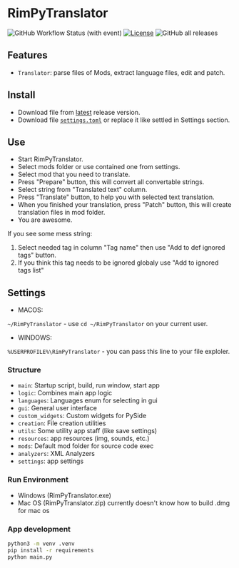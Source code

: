 # RimPyTranslator

![GitHub Workflow Status (with event)](https://img.shields.io/github/actions/workflow/status/ROKBAS/RimPyTranslator/build.yml)
[![License](https://img.shields.io/badge/license-MIT-green)](./LICENSE)
![GitHub all releases](https://img.shields.io/github/downloads/ROKBAS/RimPyTranslator/total)

## Features

- `Translator`: parse files of Mods, extract language files, edit and patch.

## Install

- Download file from [latest](https://github.com/ROKBAS/RimPyTranslator/releases) release version.
- Download file [`settings.toml`](settings.xml) or replace it like settled in Settings section.

## Use

- Start RimPyTranslator.
- Select mods folder or use contained one from settings.
- Select mod that you need to translate.
- Press "Prepare" button, this will convert all convertable strings.
- Select string from "Translated text" column.
- Press "Translate" button, to help you with selected text translation.
- When you finished your translation, press "Patch" button, this will create translation files in mod folder.
- You are awesome.

If you see some mess string:

1. Select needed tag in column "Tag name" then use "Add to def ignored tags" button.
2. If you think this tag needs to be ignored globaly use "Add to ignored tags list"

## Settings

- MACOS:

`~/RimPyTranslator` - use `cd ~/RimPyTranslator` on your current user.

- WINDOWS:

`%USERPROFILE%\RimPyTranslator` - you can pass this line to your file exploler.

### Structure

- `main`: Startup script, build, run window, start app
- `logic`: Combines main app logic
- `languages`: Languages enum for selecting in gui
- `gui`: General user interface
- `custom_widgets`: Custom widgets for PySide
- `creation`: File creation utilities
- `utils`: Some utility app staff (like save settings)
- `resources`: app resources (img, sounds, etc.)
- `mods`: Default mod folder for source code exec
- `analyzers`: XML Analyzers
- `settings`: app settings

### Run Environment

- Windows (RimPyTranslator.exe)
- Mac OS (RimPyTranslator.zip) currently doesn't know how to build .dmg for mac os

### App development

```bash
python3 -m venv .venv
pip install -r requirements
python main.py
```
